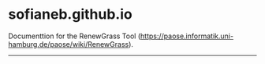 sofianeb.github.io
======

Documenttion for the RenewGrass Tool (https://paose.informatik.uni-hamburg.de/paose/wiki/RenewGrass).
______________________________________________________________________

 


